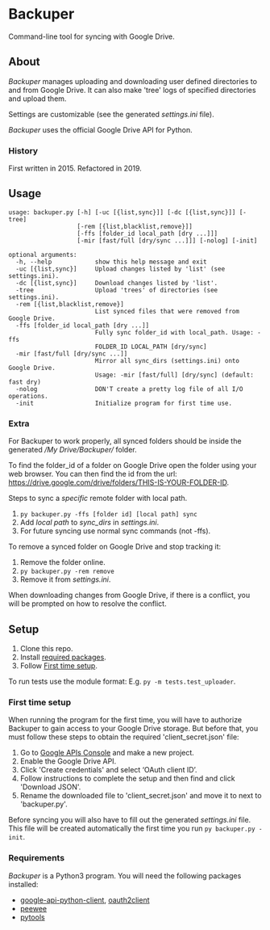 # Backuper

Command-line tool for syncing with Google Drive.

## About

_Backuper_ manages uploading and downloading user defined directories to and from Google Drive. It can also make 'tree' logs of specified directories and upload them.   
  
Settings are customizable (see the generated _settings.ini_ file).

_Backuper_ uses the official Google Drive API for Python.

### History

First written in 2015. Refactored in 2019. 

## Usage

```
usage: backuper.py [-h] [-uc [{list,sync}]] [-dc [{list,sync}]] [-tree]
                   [-rem [{list,blacklist,remove}]]
                   [-ffs [folder_id local_path [dry ...]]]
                   [-mir [fast/full [dry/sync ...]]] [-nolog] [-init]

optional arguments:
  -h, --help            show this help message and exit
  -uc [{list,sync}]     Upload changes listed by 'list' (see settings.ini).
  -dc [{list,sync}]     Download changes listed by 'list'.
  -tree                 Upload 'trees' of directories (see settings.ini).
  -rem [{list,blacklist,remove}]
                        List synced files that were removed from Google Drive.
  -ffs [folder_id local_path [dry ...]]
                        Fully sync folder_id with local_path. Usage: -ffs
                        FOLDER_ID LOCAL_PATH [dry/sync]
  -mir [fast/full [dry/sync ...]]
                        Mirror all sync_dirs (settings.ini) onto Google Drive.
                        Usage: -mir [fast/full] [dry/sync] (default: fast dry)
  -nolog                DON'T create a pretty log file of all I/O operations.
  -init                 Initialize program for first time use.
```

### Extra 

For Backuper to work properly, all synced folders should be inside the generated _/My Drive/Backuper/_ folder.

To find the folder_id of a folder on Google Drive open the folder using your web browser. You can then find the id from the url: https://drive.google.com/drive/folders/THIS-IS-YOUR-FOLDER-ID.

Steps to sync a _specific_ remote folder with local path.
  1. ```py backuper.py -ffs [folder id] [local path] sync```
  2. Add _local path_ to _sync\_dirs_ in _settings.ini_.
  3. For future syncing use normal sync commands (not -ffs).

To remove a synced folder on Google Drive and stop tracking it:
  1. Remove the folder online.
  2. ```py backuper.py -rem remove```
  3. Remove it from _settings.ini_.

When downloading changes from Google Drive, if there is a conflict, you will be prompted on how to resolve the conflict.

## Setup

  1. Clone this repo.
  2. Install [required packages](#requirements).
  3. Follow [First time setup](#first-time-setup).

To run tests use the module format: E.g. ```py -m tests.test_uploader```.

### First time setup

When running the program for the first time, you will have to authorize Backuper to gain access to your Google Drive storage. But before that, you must follow these steps to obtain the required 'client_secret.json' file:
  1. Go to [Google APIs Console](https://console.developers.google.com/) and make a new project.
  2. Enable the Google Drive API.
  3. Click 'Create credentials' and select ‘OAuth client ID’.
  4. Follow instructions to complete the setup and then find and click 'Download JSON'.
  5. Rename the downloaded file to 'client_secret.json' and move it to next to 'backuper.py'.

Before syncing you will also have to fill out the generated _settings.ini_ file. This file will be created automatically the first time you run ```py backuper.py -init```.

### Requirements

_Backuper_ is a Python3 program. You will need the following packages installed: 
  * [google-api-python-client](https://github.com/googleapis/google-api-python-client), [oauth2client](https://github.com/googleapis/oauth2client)
  * [peewee](https://github.com/coleifer/peewee)
  * [pytools](https://github.com/mare5x/pytools)


